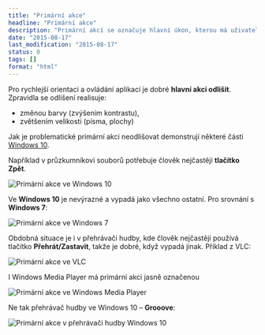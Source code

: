 ```yaml
---
title: "Primární akce"
headline: "Primární akce"
description: "Primární akcí se označuje hlavní úkon, kterou má uživatel na webu či aplikaci vykonat."
date: "2015-08-17"
last_modification: "2015-08-17"
status: 0
tags: []
format: "html"
---
```


<p>Pro rychlejší orientaci a ovládání aplikací je dobré <b>hlavní akci odlišit</b>. Zpravidla se odlišení realisuje:</p>

<ul>
  <li>změnou barvy (zvýšením kontrastu),</li>
  
  <li>zvětšením velikosti (písma, plochy)</li>
</ul>

<p>Jak je problematické primární akci neodlišovat demonstrují některé části <a href="/windows-10">Windows 10</a>.</p>

<p>Například v průzkumníkovi souborů potřebuje člověk nejčastěji <b>tlačítko Zpět</b>.</p>

<p><img src="/files/primarni-akce/primarni-akce.png" alt="Primární akce ve Windows 10" class="border"></p>




<p>Ve <b>Windows 10</b> je nevýrazné a vypadá jako všechno ostatní. Pro srovnání s <b>Windows 7</b>:</p>


<p><img src="/files/primarni-akce/windows7.png" alt="Primární akce ve Windows 7" class="border"></p>




<p>Obdobná situace je i v přehrávači hudby, kde člověk nejčastěji používá tlačítko <b>Přehrát/Zastavit</b>, takže je dobré, když vypadá jinak. Příklad z VLC:</p>

<p><img src="/files/primarni-akce/vlc.png" alt="Primární akce ve VLC" class="border"></p>





<p>I Windows Media Player má primární akci jasně označenou</p>

<p><img src="/files/primarni-akce/wmp.png" alt="Primární akce ve Windows Media Player" class="border"></p>



<p>Ne tak přehrávač hudby ve Windows 10 – <b>Grooove</b>:</p>

<p><img src="/files/primarni-akce/primarni-akce-hudba.png" alt="Primární akce v přehrávači hudby Windows 10" class="border"></p>